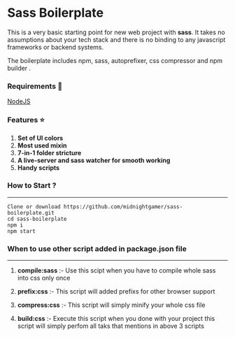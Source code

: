 # Sass Boilerplate

This is a very basic starting point for new web project with  **sass**. It takes no assumptions about your tech stack 
and there is no binding to any javascript frameworks or backend systems.

The boilerplate includes npm, sass, autoprefixer, css compressor and npm builder . 

### Requirements :rocket:
[NodeJS](https://nodejs.org)


### Features :star:

1. **Set of UI colors**
2. **Most used mixin**
3. **7-in-1 folder stricture**
4. **A live-server and sass watcher for smooth working**
5. **Handy scripts**
### How to Start ? 
------------------
```
Clone or download https://github.com/midnightgamer/sass-boilerplate.git
cd sass-boilerplate
npm i 
npm start
```

### When to use other script added in package.json file
------------------
1. **compile:sass** :- Use this scipt when you have to compile whole sass into css only once

2. **prefix:css** :- This script will added prefixs for other browser support

3. **compress:css** :- This script will simply minify your whole css file

4. **build:css** :- Execute this script when you done with your project this script will simply perfom all taks that mentions in above 3 scripts
    
